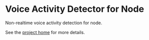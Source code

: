 # Voice Activity Detector for Node

Non-realtime voice activity detection for node.

See the [project home](https://github.com/ricky0123/vad) for more details.
